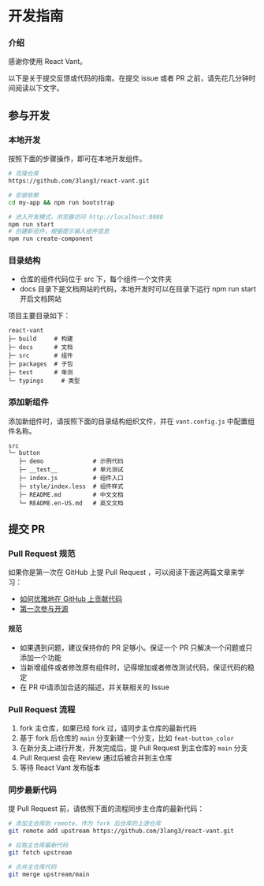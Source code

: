 # 开发指南

### 介绍

感谢你使用 React Vant。

以下是关于提交反馈或代码的指南。在提交 issue 或者 PR 之前，请先花几分钟时间阅读以下文字。

## 参与开发

### 本地开发

按照下面的步骤操作，即可在本地开发组件。

```bash
# 克隆仓库
https://github.com/3lang3/react-vant.git

# 安装依赖
cd my-app && npm run bootstrap

# 进入开发模式，浏览器访问 http://localhost:8080
npm run start
# 创建新组件，根据提示输入组件信息
npm run create-component
```

### 目录结构

- 仓库的组件代码位于 src 下，每个组件一个文件夹
- docs 目录下是文档网站的代码，本地开发时可以在目录下运行 npm run start 开启文档网站

项目主要目录如下：

```
react-vant
├─ build     # 构建
├─ docs      # 文档
├─ src       # 组件
├─ packages  # 子包
├─ test      # 单测
└─ typings     # 类型
```

### 添加新组件

添加新组件时，请按照下面的目录结构组织文件，并在 `vant.config.js` 中配置组件名称。

```
src
└─ button
   ├─ demo              # 示例代码
   ├─ __test__          # 单元测试
   ├─ index.js          # 组件入口
   ├─ style/index.less  # 组件样式
   ├─ README.md         # 中文文档
   └─ README.en-US.md   # 英文文档
```

## 提交 PR

### Pull Request 规范

如果你是第一次在 GitHub 上提 Pull Request ，可以阅读下面这两篇文章来学习：

- [如何优雅地在 GitHub 上贡献代码](https://segmentfault.com/a/1190000000736629)
- [第一次参与开源](https://github.com/firstcontributions/first-contributions/blob/master/translations/README.chs.md)

#### 规范

- 如果遇到问题，建议保持你的 PR 足够小。保证一个 PR 只解决一个问题或只添加一个功能
- 当新增组件或者修改原有组件时，记得增加或者修改测试代码，保证代码的稳定
- 在 PR 中请添加合适的描述，并关联相关的 Issue

### Pull Request 流程

1. fork 主仓库，如果已经 fork 过，请同步主仓库的最新代码
2. 基于 fork 后仓库的 `main` 分支新建一个分支，比如 `feat-button_color`
3. 在新分支上进行开发，开发完成后，提 Pull Request 到主仓库的 `main` 分支
4. Pull Request 会在 Review 通过后被合并到主仓库
5. 等待 React Vant 发布版本

### 同步最新代码

提 Pull Request 前，请依照下面的流程同步主仓库的最新代码：

```bash
# 添加主仓库到 remote，作为 fork 后仓库的上游仓库
git remote add upstream https://github.com/3lang3/react-vant.git

# 拉取主仓库最新代码
git fetch upstream

# 合并主仓库代码
git merge upstream/main
```
